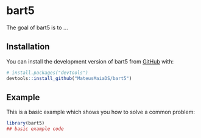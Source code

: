 
# bart5

<!-- badges: start -->
<!-- badges: end -->

The goal of bart5 is to ...

## Installation

You can install the development version of bart5 from [GitHub](https://github.com/) with:

``` r
# install.packages("devtools")
devtools::install_github("MateusMaiaDS/bart5")
```

## Example

This is a basic example which shows you how to solve a common problem:

``` r
library(bart5)
## basic example code
```

